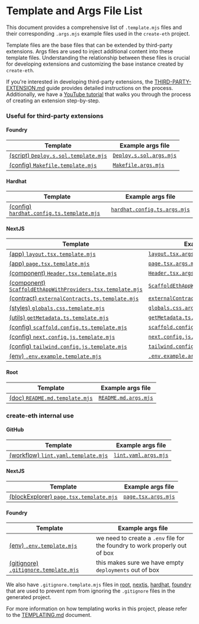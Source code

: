 # Template and Args File List

This document provides a comprehensive list of `.template.mjs` files and their corresponding `.args.mjs` example files used in the `create-eth` project.

Template files are the base files that can be extended by third-party extensions. Args files are used to inject additional content into these template files. Understanding the relationship between these files is crucial for developing extensions and customizing the base instance created by `create-eth`.

If you're interested in developing third-party extensions, the [THIRD-PARTY-EXTENSION.md](./THIRD-PARTY-EXTENSION.md) guide provides detailed instructions on the process. Additionally, we have a [YouTube tutorial](https://www.youtube.com/watch?v=XQCv533XGZk) that walks you through the process of creating an extension step-by-step.

### Useful for third-party extensions

#### Foundry

| Template                                                                                                                                                                             | Example args file                                                                                                                                     |
| ------------------------------------------------------------------------------------------------------------------------------------------------------------------------------------ | ----------------------------------------------------------------------------------------------------------------------------------------------------- |
| [(script) `Deploy.s.sol.template.mjs`](https://github.com/scaffold-eth/create-eth/blob/main/templates/solidity-frameworks/foundry/packages/foundry/script/Deploy.s.sol.template.mjs) | [`Deploy.s.sol.args.mjs`](https://github.com/scaffold-eth/create-eth-extensions/blob/example/extension/packages/foundry/script/Deploy.s.sol.args.mjs) |
| [(config) `Makefile.template.mjs`](https://github.com/scaffold-eth/create-eth/blob/main/templates/solidity-frameworks/foundry/packages/foundry/Makefile.template.mjs)                | [`Makefile.args.mjs`](https://github.com/scaffold-eth/create-eth-extensions/blob/example/extension/packages/foundry/Makefile.args.mjs)                |

#### Hardhat

| Template                                                                                                                                                                                | Example args file                                                                                                                                        |
| --------------------------------------------------------------------------------------------------------------------------------------------------------------------------------------- | -------------------------------------------------------------------------------------------------------------------------------------------------------- |
| [(config) `hardhat.config.ts.template.mjs`](https://github.com/scaffold-eth/create-eth/blob/main/templates/solidity-frameworks/hardhat/packages/hardhat/hardhat.config.ts.template.mjs) | [`hardhat.config.ts.args.mjs`](https://github.com/scaffold-eth/create-eth-extensions/blob/example/extension/packages/hardhat/hardhat.config.ts.args.mjs) |

#### NextJS

| Template                                                                                                                                                                                                  | Example args file                                                                                                                                                                              |
| --------------------------------------------------------------------------------------------------------------------------------------------------------------------------------------------------------- | ---------------------------------------------------------------------------------------------------------------------------------------------------------------------------------------------- |
| [(app) `layout.tsx.template.mjs`](https://github.com/scaffold-eth/create-eth/blob/main/templates/base/packages/nextjs/app/layout.tsx.template.mjs)                                                        | [`layout.tsx.args.mjs`](https://github.com/scaffold-eth/create-eth-extensions/blob/example/extension/packages/nextjs/app/layout.tsx.args.mjs)                                                  |
| [(app) `page.tsx.template.mjs`](https://github.com/scaffold-eth/create-eth/blob/main/templates/base/packages/nextjs/app/page.tsx.template.mjs)                                                            | [`page.tsx.args.mjs`](https://github.com/scaffold-eth/create-eth-extensions/blob/example/extension/packages/nextjs/app/page.tsx.args.mjs)                                                      |
| [(component) `Header.tsx.template.mjs`](https://github.com/scaffold-eth/create-eth/blob/main/templates/base/packages/nextjs/components/Header.tsx.template.mjs)                                           | [`Header.tsx.args.mjs`](https://github.com/scaffold-eth/create-eth-extensions/blob/example/extension/packages/nextjs/components/Header.tsx.args.mjs)                                           |
| [(component) `ScaffoldEthAppWithProviders.tsx.template.mjs`](https://github.com/scaffold-eth/create-eth/blob/main/templates/base/packages/nextjs/components/ScaffoldEthAppWithProviders.tsx.template.mjs) | [`ScaffoldEthAppWithProviders.tsx.args.mjs`](https://github.com/scaffold-eth/create-eth-extensions/blob/example/extension/packages/nextjs/components/ScaffoldEthAppWithProviders.tsx.args.mjs) |
| [(contract) `externalContracts.ts.template.mjs`](https://github.com/scaffold-eth/create-eth/blob/main/templates/base/packages/nextjs/contracts/externalContracts.ts.template.mjs)                         | [`externalContracts.ts.args.mjs`](https://github.com/scaffold-eth/create-eth-extensions/blob/example/extension/packages/nextjs/contracts/externalContracts.ts.args.mjs)                        |
| [(styles) `globals.css.template.mjs`](https://github.com/scaffold-eth/create-eth/blob/main/templates/base/packages/nextjs/styles/globals.css.template.mjs)                                                | [`globals.css.args.mjs`](https://github.com/scaffold-eth/create-eth-extensions/blob/example/extension/packages/nextjs/styles/globals.css.args.mjs)                                             |
| [(utils) `getMetadata.ts.template.mjs`](https://github.com/scaffold-eth/create-eth/blob/main/templates/base/packages/nextjs/utils/scaffold-eth/getMetadata.ts.template.mjs)                               | [`getMetadata.ts.args.mjs`](https://github.com/scaffold-eth/create-eth-extensions/blob/example/extension/packages/nextjs/utils/scaffold-eth/getMetadata.ts.args.mjs)                           |
| [(config) `scaffold.config.ts.template.mjs`](https://github.com/scaffold-eth/create-eth/blob/main/templates/base/packages/nextjs/scaffold.config.ts.template.mjs)                                         | [`scaffold.config.ts.args.mjs`](https://github.com/scaffold-eth/create-eth-extensions/blob/example/extension/packages/nextjs/scaffold.config.ts.args.mjs)                                      |
| [(config) `next.config.js.template.mjs`](https://github.com/scaffold-eth/create-eth/blob/main/templates/base/packages/nextjs/next.config.js.template.mjs)                                                 | [`next.config.js.args.mjs`](https://github.com/scaffold-eth/create-eth-extensions/blob/example/extension/packages/nextjs/next.config.js.args.mjs)                                              |
| [(config) `tailwind.config.js.template.mjs`](https://github.com/scaffold-eth/create-eth/blob/main/templates/base/packages/nextjs/tailwind.config.js.template.mjs)                                         | [`tailwind.config.js.args.mjs`](https://github.com/scaffold-eth/create-eth-extensions/blob/example/extension/packages/nextjs/tailwind.config.js.args.mjs)                                      |
| [(env) `.env.example.template.mjs`](https://github.com/scaffold-eth/create-eth/blob/main/templates/base/packages/nextjs/.env.example.template.mjs)                                                        | [`.env.example.args.mjs`](https://github.com/scaffold-eth/create-eth-extensions/blob/example/extension/packages/nextjs/.env.example.args.mjs)                                                  |

#### Root

| Template                                                                                                                     | Example args file                                                                                                       |
| ---------------------------------------------------------------------------------------------------------------------------- | ----------------------------------------------------------------------------------------------------------------------- |
| [(doc) `README.md.template.mjs`](https://github.com/scaffold-eth/create-eth/blob/main/templates/base/README.md.template.mjs) | [`README.md.args.mjs`](https://github.com/scaffold-eth/create-eth-extensions/blob/example/extension/README.md.args.mjs) |

### create-eth internal use

#### GitHub

| Template                                                                                                                                            | Example args file                                                                                                                                       |
| --------------------------------------------------------------------------------------------------------------------------------------------------- | ------------------------------------------------------------------------------------------------------------------------------------------------------- |
| [(workflow) `lint.yaml.template.mjs`](https://github.com/scaffold-eth/create-eth/blob/main/templates/base/.github/workflows/lint.yaml.template.mjs) | [`lint.yaml.args.mjs`](https://github.com/scaffold-eth/create-eth/blob/main/templates/solidity-frameworks/hardhat/.github/workflows/lint.yaml.args.mjs) |

#### NextJS

| Template                                                                                                                                                                                 | Example args file                                                                                                                                                                       |
| ---------------------------------------------------------------------------------------------------------------------------------------------------------------------------------------- | --------------------------------------------------------------------------------------------------------------------------------------------------------------------------------------- |
| [(blockExplorer) `page.tsx.template.mjs`](https://github.com/scaffold-eth/create-eth/blob/main/templates/base/packages/nextjs/app/blockexplorer/address/[address]/page.tsx.template.mjs) | [`page.tsx.args.mjs`](https://github.com/scaffold-eth/create-eth/blob/main/templates/solidity-frameworks/hardhat/packages/nextjs/app/blockexplorer/address/[address]/page.tsx.args.mjs) |

#### Foundry

| Template                                                                                                                                                                                 | Example args file                                                           |
| ---------------------------------------------------------------------------------------------------------------------------------------------------------------------------------------- | --------------------------------------------------------------------------- |
| [(env) `.env.template.mjs`](https://github.com/scaffold-eth/create-eth/blob/main/templates/solidity-frameworks/foundry/packages/foundry/.env.template.mjs)                               | we need to create a `.env` file for the foundry to work properly out of box |
| [(gitignore) `.gitignore.template.mjs`](https://github.com/scaffold-eth/create-eth/blob/main/templates/solidity-frameworks/foundry/packages/foundry/deployments/.gitignore.template.mjs) | this makes sure we have empty `deployments` out of box                      |

We also have `.gitignore.template.mjs` files in [root](https://github.com/scaffold-eth/create-eth/blob/main/templates/base/.gitignore.template.mjs), [nextjs](https://github.com/scaffold-eth/create-eth/blob/main/templates/base/packages/nextjs/.gitignore.template.mjs), [hardhat](https://github.com/scaffold-eth/create-eth/blob/main/templates/solidity-frameworks/hardhat/packages/hardhat/.gitignore.template.mjs), [foundry](https://github.com/scaffold-eth/create-eth/blob/main/templates/solidity-frameworks/foundry/packages/foundry/.env.template.mjs) that are used to prevent npm from ignoring the `.gitignore` files in the generated project.

For more information on how templating works in this project, please refer to the [TEMPLATING.md](./TEMPLATING.md) document.
